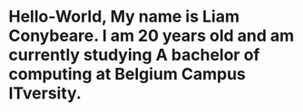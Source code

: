 # Hello-World, My name is Liam Conybeare. I am 20 years old and am currently studying A bachelor of computing at Belgium Campus ITversity.
